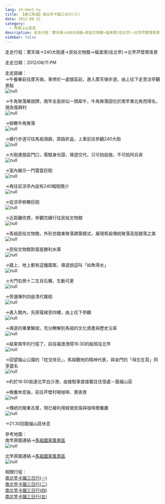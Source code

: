```yaml
---
lang: zh-Hant-tw
title: 【連江馬祖】南北竿卡蹓三日行(三)
date: 2012-08-22
category: 
  - 馬祖上山走走
description: 走走行程：摩天嶺→240大砲連→民俗文物館→福澳港(往北竿)→北竿芹壁賞夜景
sidebar: false
---
```


走走行程：摩天嶺→240大砲連→民俗文物館→福澳港(往北竿)→北竿芹壁賞夜景

走走日期：2012/08/11 PM

走走路線：  
→午餐畢前往摩天嶺，車停於一處營區前，進入摩天嶺步道，由上往下走至涼亭觀景點  
![null](image/230714163_l.jpg)

→牛角聚落解說牌，南竿全島狀似一頭犀牛，牛角聚落因位於南竿東北角而得名，現為復興村  
![null](image/230714171_l.jpg)

→俯瞰牛角聚落  
![null](image/230714173_l.jpg)

→續行步道可往馬祖酒廠，原路折返，上車前往參觀240大砲  
![null](image/230714178_l.jpg)

→大砲連營區門口，需驗身份證，導遊交代，只可拍設施，不可拍阿兵哥  
![null](image/230714181_l.jpg)

→室內展示一門雷霆巨砲  
![null](image/230714182_l.jpg)

→再往前涼亭內設有240榴砲簡介  
![null](image/230714186_l.jpg)

→從涼亭俯瞰巨砲  
![null](image/230714190_l.jpg)

→近距離欣賞，參觀完續行往民俗文物館  
![null](image/230714192_l.jpg)

→馬祖民俗文物館，外形仿閩東聚落建築模式，展現馬祖傳統聚落高低錯落之美  
![null](image/230714196_l.jpg)

→民俗文物館對面是勝利水庫  
![null](image/230714200_l.jpg)

→牆上、地上都有這種圖案，導遊說這叫「如魚得水」  
![null](image/230714203_l.jpg)

→大門右側十二生肖石雕，生動可愛  
![null](image/230714206_l.jpg)

→旁邊陳列四座清代霧砲  
![null](image/230714210_l.jpg)

→進入館內，先搭電梯至四樓，由上往下參觀  
![null](image/230714213_l.jpg)

→導遊的專業解說，充分瞭解到馬祖的文化資產與歷史沿革  
![null](image/230714215_l.jpg)

→結束南竿的行程了，前往福澳港搭16:30的船班往北竿  
![null](image/230714221_l.jpg)

→回望福山公園的「枕戈待旦」，馬祖戰地的精神代表，與金門的「母忘在莒」同享盛名  
![null](image/230714218_l.jpg)

→約於16:50抵達北竿白沙港，由接駁車直接載往住宿處－龍福山莊

→晚餐休息後，前往芹壁村喝咖啡、賞夜景  
![null](image/230714224_l.jpg)

→傳統的閩東古厝，現已被利用經營民宿與咖啡簡餐廳  
![null](image/230714228_l.jpg)

→21:30回龍福山莊休息

參考地圖：  
南竿原圖連結→[馬祖國家風景區](http://www.matsu-nsa.gov.tw/UserFiles/image/1/bigmap3.jpg)  
![null](image/230831811_l.jpg)

北竿原圖連結→[馬祖國家風景區](http://www.matsu-nsa.gov.tw/UserFiles/image/1/bigmap2.jpg)  
![null](image/230831284_l.jpg)

相關行程：  
[南北竿卡蹓三日行(一)](http://blog.xuite.net/shiun101/1013399/62698706)  
[南北竿卡蹓三日行(二)](http://blog.xuite.net/shiun101/1013399/62720149)  
[南北竿卡蹓三日行(四)](http://blog.xuite.net/shiun101/1013399/62753727)  
[南北竿卡蹓三日行(五)](http://blog.xuite.net/shiun101/1013399/62772030)